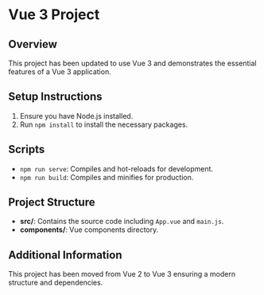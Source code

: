 # Vue 3 Project

## Overview
This project has been updated to use Vue 3 and demonstrates the essential features of a Vue 3 application.

## Setup Instructions
1. Ensure you have Node.js installed.
2. Run `npm install` to install the necessary packages.

## Scripts
- `npm run serve`: Compiles and hot-reloads for development.
- `npm run build`: Compiles and minifies for production.

## Project Structure
- **src/**: Contains the source code including `App.vue` and `main.js`.
- **components/**: Vue components directory.

## Additional Information
This project has been moved from Vue 2 to Vue 3 ensuring a modern structure and dependencies.